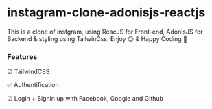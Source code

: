 # instagram-clone-adonisjs-reactjs
This is a clone of instgram, using ReacJS for Front-end, AdonisJS for Backend & styling using TailwinCss.
Enjoy 😊 & Happy Coding 💛

### Features 
☑ TailwindCSS

✅ Authentification

☑ Login + Signin up with Facebook, Google and Github
